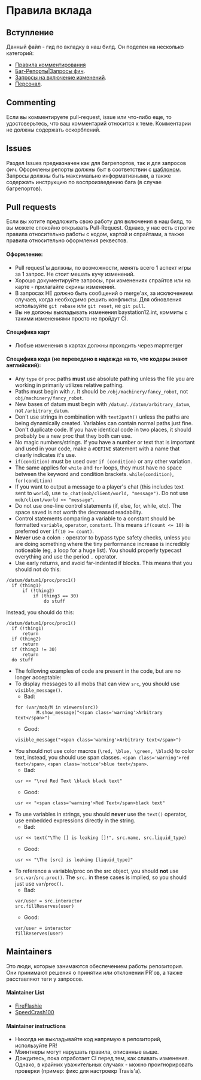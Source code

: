 # Правила вклада

## Вступление
Данный файл - гид по вкладку в наш билд. Он поделен на несколько категорий:
 - [Правила комментирования](#Commenting)
 - [Баг-Репорты|Запросы фич](#Issues).
 - [Запросы на включение изменений](#Pull-requests).
 - [Персонал](Maintainers).

## Commenting
Если вы комментируете pull-request, issue или что-либо еще, то удостоверьтесь, что ваш комментарий относится к теме. Комментарии не должны содержать оскорблений.

## Issues
Раздел Issues предназначен как для багрепортов, так и для запросов фич. Оформлены репорты должны быт в соответствии с [шаблоном](ISSUE_TEMPLATE.md).
Запросы должны быть максимально информативными, а также содержать инструкцию по воспроизведению бага (в случае багрепортов).

## Pull requests
Если вы хотите предложить свою работу для включения в наш билд, то вы можете спокойно открывать Pull-Request. Однако, у нас есть строгие правила относительно работы с кодом, картой и спрайтами, а также правила относительно оформления реквестов.

#### Оформление:
 - Pull request'ы должны, по возможности, менять всего 1 аспект игры за 1 запрос. Не стоит мешать кучу изменений.
 - Хорошо документируйте запросы, при изменениях спрайтов или на карте - прилагайте скрины изменений.
 - В запросах НЕ должно быть сообщений о merge'ах, за исключением случаев, когда необходимо решить конфликты. Для обновления используйте `git rebase` или `git reset`, не `git pull`.
 - Вы не должны выкладывать изменения baystation12.int, коммиты с такими изменениями просто не пройдут CI.

#### Специфика карт
 - Любые изменения в картах должны проходить через mapmerger

#### Специфика кода (не переведено в надежде на то, что кодеры знают английский):
 - Any `type` or `proc` paths **must** use absolute pathing unless the file you are
 working in primarily utilizes relative pathing.
 - Paths must begin with `/`. It should be `/obj/machinery/fancy_robot`,
 not `obj/machinery/fancy_robot`.
 - New bases of datum must begin with `/datum/`. `/datum/arbitrary_datum`,
 not `/arbitrary_datum`.
 - Don't use strings in combination with `text2path()` unless the paths are being
  dynamically created. Variables can contain normal paths just fine.
 - Don't duplicate code. If you have identical code in two places, it should probably
  be a  new proc that they both can use.
 - No magic numbers/strings. If you have a number or text that is important and used in
  your code, make a `#DEFINE` statement with a name that clearly indicates it's use.
 - `if(condition)` must be used over `if (condition)` or any other variation.
  - The same applies for `while` and `for` loops, they must have no space between the
  keyword and condition brackets. `while(condition)`, `for(condition)`
 - If you want to output a message to a player's chat
  (this includes text sent to `world`), use `to_chat(mob/client/world, "message")`.
  Do not use `mob/client/world << "message"`.
 - Do not use one-line control statements (if, else, for, while, etc). The space saved
  is not worth the decreased readability.
 - Control statements comparing a variable to a constant should be formatted `variable`,
  `operator`, `constant`. This means `if(count <= 10)` is preferred over
  `if(10 >= count)`.
 - **Never** use a colon `:` operator to bypass type safety checks, unless you are doing
 something where the tiny performance increase is incredibly noticeable (eg, a loop for
   a huge list). You should properly typecast everything and use the period `.`
   operator.
 - Use early returns, and avoid far-indented if blocks. This means that you should not
  do this:
  ```
  /datum/datum1/proc/proc1()
    if (thing1)
        if (!thing2)
            if (thing3 == 30)
                do stuff
  ```
  Instead, you should do this:
  ```
  /datum/datum1/proc/proc1()
    if (!thing1)
        return
    if (thing2)
        return
    if (thing3 != 30)
        return
    do stuff
  ```
 - The following examples of code are present in the code, but are no longer acceptable:
  - To display messages to all mobs that can view `src`, you should use
  `visible_message()`.
     - Bad:
     ```
     for (var/mob/M in viewers(src))
             M.show_message("<span class='warning'>Arbitrary text</span>")
     ```
     - Good:
     ```
     visible_message("<span class='warning'>Arbitrary text</span>")
     ```
  - You should not use color macros (`\red, \blue, \green, \black`) to color text,
  instead, you should use span classes. `<span class='warning'>red text</span>`,
  `<span class='notice'>blue text</span>`.
    - Bad:
    ```
    usr << "\red Red Text \black black text"
    ```
    - Good:
    ```
    usr << "<span class='warning'>Red Text</span>black text"
    ```
  - To use variables in strings, you should **never** use the `text()` operator, use
   embedded expressions directly in the string.
     - Bad:
     ```
     usr << text("\The [] is leaking []!", src.name, src.liquid_type)
     ```
     - Good:
     ```
     usr << "\The [src] is leaking [liquid_type]"
     ```
  - To reference a variable/proc on the src object, you should **not** use
   `src.var`/`src.proc()`. The `src.` in these cases is implied, so you should just use
   `var`/`proc()`.
     - Bad:
     ```
     var/user = src.interactor
     src.fillReserves(user)
     ```
     - Good:
     ```
     var/user = interactor
     fillReserves(user)
     ```


## Maintainers
Это люди, которые занимаются обеспечением работы репозитория. Они принимают решения о принятии или отклонении PR'ов, а также расставляют теги у запросов.

#### Maintainer List
 - [FireFlashie](https://github.com/FireFlashie)
 - [SpeedCrash100](https://github.com/SpeedCrash100)

#### Maintainer instructions
 - Никогда не выкладывайте код напрямую в репозиторий, используйте PR!
 - Мэинтнеры могут нарушать правила, описанные выше.
 - Дождитесь, пока отработает CI перед тем, как сливать изменения. Однако, в крайних уважительных случаях - можно проигнорировать проверки (пример: фикс для настроекр Travis'а).